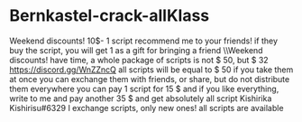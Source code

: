 # Bernkastel-crack-allKlass
Weekend discounts! 10$- 1 script recommend me to your friends! if they buy the script, you will get 1 as a gift for bringing a friend \\\Weekend discounts! have time, a whole package of scripts is not $ 50, but $ 32
https://discord.gg/WnZZncQ all scripts will be equal to $ 50 if you take them at once you can exchange them with friends, or share, but do not distribute them everywhere you can pay 1 script for 15 $ and if you like everything, write to me and pay another 35 $ and get absolutely all script  Kishirika Kishirisu#6329 I exchange scripts, only new ones! all scripts are available
